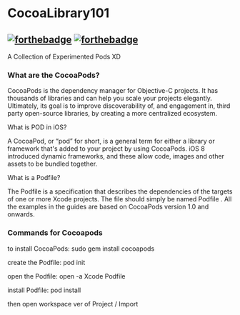 # CocoaLibrary101

[![forthebadge](http://forthebadge.com/images/badges/made-with-swift.svg)](http://forthebadge.com) [![forthebadge](http://forthebadge.com/images/badges/built-with-love.svg)](http://forthebadge.com)
----
A Collection of Experimented Pods XD


### What are the CocoaPods?

CocoaPods is the dependency manager for Objective-C projects. It has thousands of libraries and can help you scale your projects elegantly. Ultimately, its goal is to improve discoverability of, and engagement in, third party open-source libraries, by creating a more centralized ecosystem.


What is POD in iOS?

A CocoaPod, or “pod” for short, is a general term for either a library or framework that's added to your project by using CocoaPods. iOS 8 introduced dynamic frameworks, and these allow code, images and other assets to be bundled together.


What is a Podfile?

The Podfile is a specification that describes the dependencies of the targets of one or more Xcode projects. The file should simply be named Podfile . All the examples in the guides are based on CocoaPods version 1.0 and onwards.



### Commands for Cocoapods

to install CocoaPods: sudo gem install cocoapods

create the Podfile: pod init

open the Podfile: open -a Xcode Podfile

install Podfile: pod install

then open workspace ver of Project / Import 




